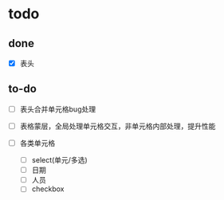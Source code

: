 # todo

## done

- [x] 表头

## to-do

- [ ] 表头合并单元格bug处理

- [ ] 表格蒙层，全局处理单元格交互，非单元格内部处理，提升性能

- [ ] 各类单元格
  - [ ] select(单元/多选)
  - [ ] 日期
  - [ ] 人员
  - [ ] checkbox
